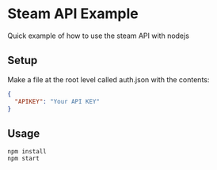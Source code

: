 # Steam API Example

Quick example of how to use the steam API with nodejs

## Setup

Make a file at the root level called auth.json with the contents:

```json
{
  "APIKEY": "Your API KEY"
}
```

## Usage

```
npm install
npm start
```
